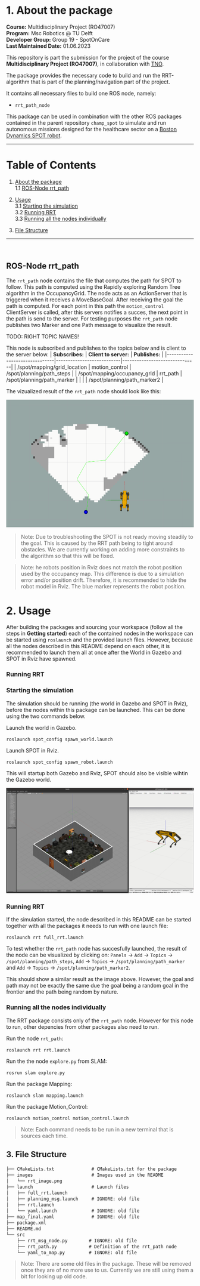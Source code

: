 # 1. About the package <a name="atp"></a>
 **Course:**  Multidisciplinary Project (RO47007) \
 **Program:** Msc Robotics @ TU Delft            
 **Developer Group:**  Group 19 - SpotOnCare                     
 **Last Maintained Date:**  01.06.2023   

This repository is part the submission for the project of the course **Multidisciplinary Project (RO47007)**, in collaboration with  [TNO](https://www.tno.nl/en?gclid=.CjwKCAjw1MajBhAcEiwAagW9MSsTkBs0QeVZAyaxq9Fz1mtmGNJCkYzUVTuIwKk3bHhMCr6WwW6XnhoCvmsQAvD_BwE).


The package provides the necessary code to build and run the RRT-algorithm that is part of the planning/navigation part of the project.

  
It contains all necessary files to build one ROS node, namely: 
- ``rrt_path_node`` 

This package can be used in combination with the other ROS packages contained in the parent repository ``champ_spot`` to simulate and run autonomous missions designed for the healthcare sector on a [Boston Dynamics SPOT robot](https://www.bostondynamics.com/products/spot).

--- 

# Table of Contents

1.  [About the package](#atp) \
    1.1 [ROS-Node rrt_path](#r1)

2. [Usage](#u)\
    3.1 [Starting the simulation](#rsim)\
    3.2 [Running RRT](#rslam)\
    3.3 [Running all the nodes individually](#rind)
    
    
3. [File Structure](#fs)



---

<p>&nbsp;</p>




## ROS-Node rrt_path <a name="r1"></a>
The ``rrt_path`` node contains the file that computes the path for SPOT to follow. This path is computed using the Rapidly exploring Random Tree algorithm in the OccupancyGrid. The node acts as an ActionServer that is triggered when it receives a MoveBaseGoal. After receiving the goal the path is computed. For each point in this path the ``motion_control`` ClientServer is called, after this servers notifies a succes, the next point in the path is send to the server. For testing purposes the ``rrt_path`` node publishes two Marker and one Path message to visualize the result. 

TODO: RIGHT TOPIC NAMES!

This node is subscribed and publishes to the topics below and is client to the server below.
| **Subscribes:**               | **Client to server:**     | **Publishes:**                |
|-------------------------------|---------------------------|-------------------------------|
| /spot/mapping/grid_location   | motion_control            | /spot/planning/path_steps     |
| /spot/mapping/occupancy_grid  | rrt_path                  | /spot/planning/path_marker    |
|                               |                           | /spot/planning/path_marker2   |

The vizualized result of the ``rrt_path`` node should look like this:
<div style="text-align:center">
 <img src="images/rrt_image.png">
</div>

> Note: Due to troubleshooting the SPOT is not ready moving steadily to the goal. This is caused by the RRT path being to tight around obstacles. We are currently working on adding more constraints to the algorithm so that this will be fixed. 

> Note: he robots position in Rviz does not match the robot position used by the occupancy map. This difference is due to a simulation error and/or position drift. Therefore, it is recommended to hide the robot model in Rviz. The blue marker represents the robot position. 

# 2. Usage <a name="u"></a>

After building the packages and sourcing your workspace (follow all the steps in **Getting started**) each of the contained nodes in the workspace can be started using ``roslaunch`` and the provided launch files. However, because all the nodes described in this README depend on each other, it is recommended to launch them all at once after the World in Gazebo and SPOT in Rviz have spawned.

### Running RRT <a name="rbrac"></a>

### Starting the simulation <a name="rsim"></a>
The simulation should be running (the world in Gazebo and SPOT in Rviz), before the nodes within this package can be launched. This can be done using the two commands below.

Launch the world in Gazebo.
```console
roslaunch spot_config spawn_world.launch
```
Launch SPOT in Rviz.
```console
roslaunch spot_config spawn_robot.launch
```

This will startup both Gazebo and Rviz, SPOT should also be visible wihtin the Gazebo world.

<div style="text-align:center">
 <img src="images/simulation.png">
</div>

### Running RRT <a name="rslam"></a>
If the simulation started, the node described in this README can be started together with all the packages it needs to run with one launch file:
````console
roslaunch rrt full_rrt.launch
````

To test whether the ``rrt_path`` node has succesfully launched, the result of the node can be visualized by clicking on: 
``Panels`` &rarr; ``Add`` &rarr; ``Topics`` &rarr; ``/spot/planning/path_steps``, ``Add`` &rarr; ``Topics`` &rarr; ``/spot/planning/path_marker`` and ``Add`` &rarr; ``Topics`` &rarr; ``/spot/planning/path_marker2``. 

This should show a similar result as the image above. However, the goal and path may not be exactly the same due the goal being a random goal in the frontier and the path being random by nature. 

### Running all the nodes individually <a name="rind"></a>
The RRT package consists only of the ``rrt_path`` node. However for this node to run, other depencies from other packages also need to run. 

Run the node ``rrt_path``:
````console
roslaunch rrt rrt.launch
````

Run the the node ``explore.py`` from SLAM:
````console
rosrun slam explore.py
````

Run the package Mapping:
````console
roslaunch slam mapping.launch
````

Run the package Motion_Control:
````console
roslaunch motion_control motion_control.launch
````

> Note: Each command needs to be run in a new terminal that is sources each time. 

## 3. File Structure <a name="fs"></a>
````
├── CMakeLists.txt              # CMakeLists.txt for the package
├── images                      # Images used in the README 
│   └── rrt_image.png
├── launch                      # Launch files
│   ├── full_rrt.launch
│   ├── planning_msg.launch     # IGNORE: old file
│   ├── rrt.launch
│   └── yaml.launch             # IGNORE: old file
├── map_final.yaml              # IGNORE: old file
├── package.xml     
├── README.md
└── src
    ├── rrt_msg_node.py        # IGNORE: old file
    ├── rrt_path.py            # Definition of the rrt_path node
    └── yaml_to_map.py         # IGNORE: old file
````
> Note: There are some old files in the package. These will be removed once they are of no more use to us. Currently we are still using them a bit for looking up old code. 

